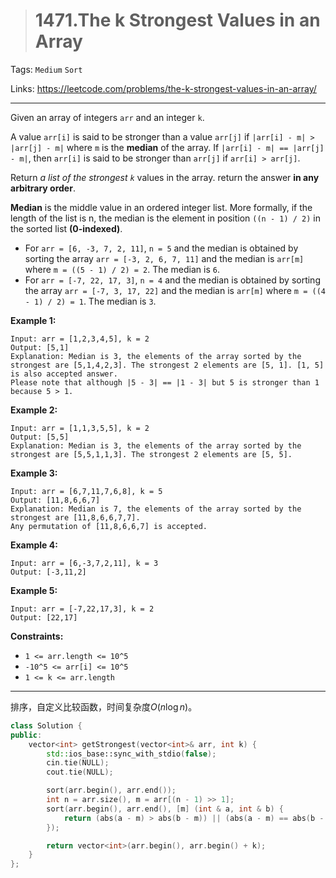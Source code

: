 > # 1471.The k Strongest Values in an Array

Tags: `Medium` `Sort`

Links: https://leetcode.com/problems/the-k-strongest-values-in-an-array/

----

Given an array of integers `arr` and an integer `k`.

A value `arr[i]` is said to be stronger than a value `arr[j]` if `|arr[i] - m| > |arr[j] - m|` where `m` is the **median** of the array.
If `|arr[i] - m| == |arr[j] - m|`, then `arr[i]` is said to be stronger than `arr[j]` if `arr[i] > arr[j]`.

Return *a list of the strongest `k`* values in the array. return the answer **in any arbitrary order**.

**Median** is the middle value in an ordered integer list. More formally, if the length of the list is n, the median is the element in position `((n - 1) / 2)` in the sorted list **(0-indexed)**.

- For `arr = [6, -3, 7, 2, 11]`, `n = 5` and the median is obtained by sorting the array `arr = [-3, 2, 6, 7, 11]` and the median is `arr[m]` where `m = ((5 - 1) / 2) = 2`. The median is `6`.
- For `arr = [-7, 22, 17, 3]`, `n = 4` and the median is obtained by sorting the array `arr = [-7, 3, 17, 22]` and the median is `arr[m]` where `m = ((4 - 1) / 2) = 1`. The median is `3`.

 

**Example 1:**

```
Input: arr = [1,2,3,4,5], k = 2
Output: [5,1]
Explanation: Median is 3, the elements of the array sorted by the strongest are [5,1,4,2,3]. The strongest 2 elements are [5, 1]. [1, 5] is also accepted answer.
Please note that although |5 - 3| == |1 - 3| but 5 is stronger than 1 because 5 > 1.
```

**Example 2:**

```
Input: arr = [1,1,3,5,5], k = 2
Output: [5,5]
Explanation: Median is 3, the elements of the array sorted by the strongest are [5,5,1,1,3]. The strongest 2 elements are [5, 5].
```

**Example 3:**

```
Input: arr = [6,7,11,7,6,8], k = 5
Output: [11,8,6,6,7]
Explanation: Median is 7, the elements of the array sorted by the strongest are [11,8,6,6,7,7].
Any permutation of [11,8,6,6,7] is accepted.
```

**Example 4:**

```
Input: arr = [6,-3,7,2,11], k = 3
Output: [-3,11,2]
```

**Example 5:**

```
Input: arr = [-7,22,17,3], k = 2
Output: [22,17]
```

 

**Constraints:**

- `1 <= arr.length <= 10^5`
- `-10^5 <= arr[i] <= 10^5`
- `1 <= k <= arr.length`

-------

排序，自定义比较函数，时间复杂度$O(n \log n)$。

```c++
class Solution {
public:
    vector<int> getStrongest(vector<int>& arr, int k) {
    	std::ios_base::sync_with_stdio(false);
		cin.tie(NULL);
		cout.tie(NULL);

		sort(arr.begin(), arr.end());
		int n = arr.size(), m = arr[(n - 1) >> 1];
		sort(arr.begin(), arr.end(), [m] (int & a, int & b) {
			return (abs(a - m) > abs(b - m)) || (abs(a - m) == abs(b - m) && a > b);
		});

		return vector<int>(arr.begin(), arr.begin() + k);
    }
};
```

